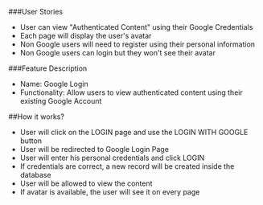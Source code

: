 ###User Stories

- User can view "Authenticated Content" using their Google Credentials
- Each page will display the user's avatar 
- Non Google users will need to register using their personal information 
- Non Google users can login but they won't see their avatar

###Feature Description

- Name: Google Login
- Functionality: Allow users to view authenticated content using their existing Google Account

##How it works? 
- User will click on the LOGIN page and use the LOGIN WITH GOOGLE button
- User will be redirected to Google Login Page
- User will enter his personal credentials and click LOGIN
- If credentials are correct, a new record will be created inside the database
- User will be allowed to view the content
- If avatar is available, the user will see it on every page